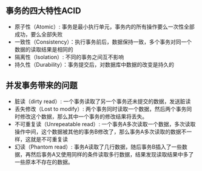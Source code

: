 ## 事务的四大特性ACID
- 原子性（Atomic）: 事务是最小执行单元，事务内的所有操作要么一次性全部成功，要么全部失败
- 一致性（Consistency）：执行事务前后，数据保持一致，多个事务对同一个数据的读取结果是相同的
- 隔离性（Isolation）: 不同的事务之间互不影响
- 持久性（Durability）：事务提交后，对数据库中数据的改变是持久的

## 并发事务带来的问题
- 脏读（dirty read）: 一个事务读取了另一个事务还未提交的数据，发送脏读
- 丢失修改（Lost to modify）: 两个事务同时读取一个数据，然后两个事务同时修改这个数据，那么其中一个事务的修改结果将丢失。
- 不可重复读（Unrepeatable read）: 一个事务A多次读取一个数据，多次读取操作中间，这个数据被其他的事务B修改了，那么事务A多次读取的数据不一样，这就是不可重复读
- 幻读（Phantom read）: 事务A读取了几行数据，随后事务B插入了一些数据，再然后事务A又使用同样的条件读取多行数据，结果发现读取结果中多了一些原本不存在的数据。